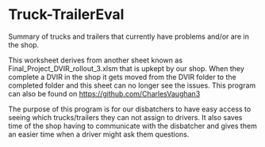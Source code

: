 # Truck-TrailerEval
Summary of trucks and trailers that currently have problems and/or are in the shop.

This worksheet derives from another sheet known as Final_Project_DVIR_rollout_3.xlsm 
that is upkept by our shop. When they complete a DVIR in the shop it gets moved from the DVIR folder to the completed folder and this sheet can no longer see the issues. This program can also be found on https://github.com/CharlesVaughan3 

The purpose of this program is for our disbatchers to have easy access to seeing which trucks/trailers they can not assign to drivers. 
It also saves time of the shop having to communicate with the disbatcher and gives them an easier time when a driver might ask them questions. 
